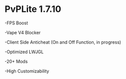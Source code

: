 # PvPLite 1.7.10

-FPS Boost

-Vape V4 Blocker

-Client Side Anticheat (On and Off Function, in progress)

-Optimized LWJGL

-20+ Mods

-High Customizability
